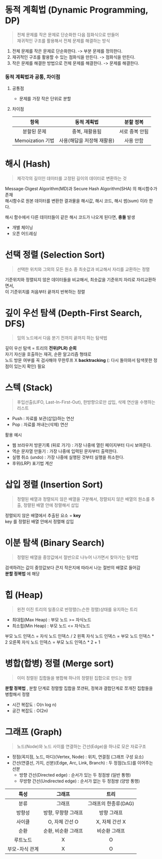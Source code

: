 # 동적 계획법 (Dynamic Programming, DP)

> 전체 문제를 작은 문제로 단순화한 다음 점화식으로 만들어   
재귀적인 구조를 활용해서 전체 문제를 해결하는 방식

1. 전체 문제를 작은 문제로 단순화한다. -> 부분 문제를 정의한다.
2. 재귀적인 구조를 활용할 수 있는 점화식을 만든다. -> 점화식을 만든다.
3. 작은 문제를 해결한 방법으로 전체 문제를 해결한다. -> 문제를 해결한다.

### 동적 계획법과 공통, 차이점
1. 공통점 
    - 문제를 가장 작은 단위로 분할
2. 차이점

    항목|동적 계획법|분할 정복
    :---:|:---:|:---:
    분할된 문제|중복, 재활용됨|서로 중복 안됨
    Memoization 기법|사용(해답을 저장해 재활용)|사용 안함

# 해시 (Hash)

> 제각각의 길이인 데이터를 고정된 길이의 데이터로 변환하는 것

Message-Digest Algorithm(MD)과 Secure Hash Algorithm(SHA) 의 해시함수가 존재  
해시함수로 원본 데이터를 변환한 결과물을 해시값, 해시 코드, 해시 썸(sum) 이라 한다.

해시 함수에서 다른 데이터들이 같은 해시 코드가 나오게 된다면, **충돌** 발생  
- 개별 체이닝
- 오픈 어드레싱


# 선택 정렬 (Selection Sort) 

> 선택한 위치와 그외의 모든 원소 중 최솟값과 비교해서 자리를 교환하는 정렬

기준위치와 정렬되지 않은 데이터들을 비교해서, 최솟값을 기준위치 자리로 자리교환하면서,  
이 기준위치를 처음부터 끝까지 반복하는 정렬


# 깊이 우선 탐색 (Depth-First Search, DFS)

> 임의 노드에서 다음 분기 전까지 끝까지 하는 탐색법

깊이 우선 탐색 = 트리의 **전위(PLR) 순회**  
자기 자신을 호출하는 재귀, 순환 알고리즘 형태로  
노드 방문 여부를 꼭 검사해야 무한루프 X 
**backtracking** (: 다시 돌아와서 탐색못한 정점이 있는지 확인) 필요


# 스텍 (Stack)

> 후입선출(LIFO, Last-In-First-Out), 한방향으로만 삽입, 삭제 연산을 수행하는 리스트

- Push : 자료를 보관(삽입)하는 연산
- Pop : 자료를 꺼내는(삭제) 연산

활용 예시
- 웹 브라우저 방문기록 (뒤로 가기) : 가장 나중에 열린 페이지부터 다시 보여준다.
- 역순 문자열 만들기 : 가장 나중에 입력된 문자부터 출력한다.
- 실행 취소 (undo) : 가장 나중에 실행된 것부터 실행을 취소한다.
- 후위(LRP) 표기법 계산


# 삽입 정렬 (Insertion Sort)

> 정렬된 배열과 정렬되지 않은 배열을 구분해서, 정렬되지 않은 배열의 원소를 추출, 정렬된 배열 안에 정렬해서 삽입

정렬되지 않은 배열에서 추출된 요소 = **key**  
key 를 정렬된 배열 안에서 정렬해 삽입


# 이분 탐색 (Binary Search)

> 정렬된 배열을 중앙값에서 절반으로 나누어 나가면서 찾아가는 탐색법

검색하려는 값이 중앙값보다 큰지 작은지에 따라서 나눈 절반의 배열로 들어감  
**분할 정복법** 에 해당


# 힙 (Heap)

> 왼전 이진 트리의 일종으로 반정렬(느슨한 정렬)상태를 유지하는 트리

- 최대힙(Max Heap) : 부모 노드 >= 자식노드
- 최소힙(Min Heap) : 부모 노드 <= 자식노드

부모 노드 인덱스 = 자식 노드 인덱스 / 2
왼쪽 자식 노드 인덱스 = 부모 노드 인덱스 * 2
오른쪽 자식 노드 인덱스 = 부모 노드 인덱스 * 2 + 1


# 병합(합병) 정렬 (Merge sort)

> 이미 정렬된 집합들을 병합해 하나의 정렬된 집합으로 만드는 정렬

**분할 정복법** , 분할 단계로 정렬할 집합을 쪼갠뒤, 정복과 결합단계로 쪼개진 집합들을 병합해서 정렬

- 시간 복잡도 : O(n log n)
- 공간 복잡도 : O(2n)


# 그래프 (Graph)

> 노드(Node)와 노드 사이를 연결하는 간선(Edge)을 하나로 모은 자료구조

- 정점(꼭지점, 노드, 마디)(Vertex, Node) : 위치, 연결점 (그래프 구성 요소) 
- 간선(연결선, 가지, 선분)(Edge, Arc, Link, Branch) : 두 정점(노드)를 이어주는 선분
    - 방향 간선(Directed edge) : 순서가 있는 두 정점쌍 (일반 통행)
    - 무방향 간선(Undirected edge) : 순서가 없는 두 정점쌍 (양방 통행)
 
특성|그래프|트리
:---:|:---:|:---:
분류|그래프|그래프의 한종류(DAG)
방향성|방향, 무향향 그래프|방향 그래프
사이클|O, 자체 간선 O|X, 자체 간선 X
순환|순환, 비순환 그래프|비순환 그래프
루트노드|X|O
부모-자식 관계|X|O
 
